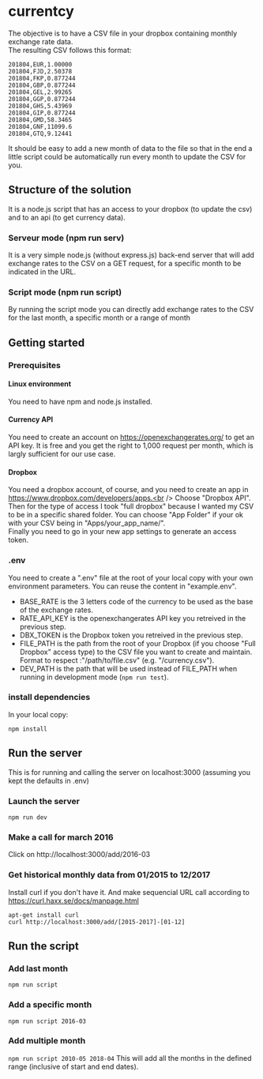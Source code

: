# currentcy
The objective is to have a CSV file in your dropbox containing monthly exchange rate data.<br />
The resulting CSV follows this format:
```
201804,EUR,1.00000
201804,FJD,2.50378
201804,FKP,0.877244
201804,GBP,0.877244
201804,GEL,2.99265
201804,GGP,0.877244
201804,GHS,5.43969
201804,GIP,0.877244
201804,GMD,58.3465
201804,GNF,11099.6
201804,GTQ,9.12441
```
It should be easy to add a new month of data to the file so that in the end a little script could be automatically run every month to update the CSV for you.
## Structure of the solution
It is a node.js script that has an access to your dropbox (to update the csv) and to an api (to get currency data).
### Serveur mode (npm run serv)
It is a very simple node.js (without express.js) back-end server that will add exchange rates to the CSV on a GET request, for a specific month to be indicated in the URL.
### Script mode (npm run script)
By running the script mode you can directly add exchange rates to the CSV for the last month, a specific month or a range of month
## Getting started
### Prerequisites
#### Linux environment
You need to have npm and node.js installed.
#### Currency API
You need to create an account on https://openexchangerates.org/ to get an API key. It is free and you get the right to 1,000 request per month, which is largly sufficient for our use case.
#### Dropbox
You need a dropbox account, of course, and you need to create an app in https://www.dropbox.com/developers/apps.<br />
Choose "Dropbox API".<br />
Then for the type of access I took "full dropbox" because I wanted my CSV to be in a specific shared folder. You can choose "App Folder" if your ok with your CSV being in "Apps/your_app_name/".<br />
Finally you need to go in your new app settings to generate an access token.
### .env
You need to create a ".env" file at the root of your local copy with your own environment parameters. You can reuse the content in "example.env".<br />
* BASE_RATE is the 3 letters code of the currency to be used as the base of the exchange rates.
* RATE_API_KEY is the openexchangerates API key you retreived in the previous step.
* DBX_TOKEN is the Dropbox token you retreived in the previous step.
* FILE_PATH is the path from the root of your Dropbox (if you choose "Full Dropbox" access type) to the CSV file you want to create and maintain. Format to respect :"/path/to/file.csv" (e.g. "/currency.csv").
* DEV_PATH is the path that will be used instead of FILE_PATH when running in development mode (`npm run test`).
### install dependencies
In your local copy:
```
npm install
```
## Run the server
This is for running and calling the server on localhost:3000 (assuming you kept the defaults in .env)
### Launch the server
```
npm run dev
```
### Make a call for march 2016
Click on http://localhost:3000/add/2016-03
### Get historical monthly data from 01/2015 to 12/2017
Install curl if you don't have it. And make sequencial URL call according to https://curl.haxx.se/docs/manpage.html
```
apt-get install curl
curl http://localhost:3000/add/[2015-2017]-[01-12]
```
## Run the script
### Add last month
`npm run script`
### Add a specific month
`npm run script 2016-03`
### Add multiple month
`npm run script 2010-05 2018-04`
This will add all the months in the defined range (inclusive of start and end dates).
